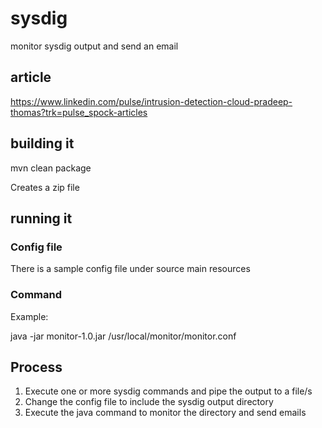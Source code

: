 # sysdig
monitor sysdig output and send an email

## article
https://www.linkedin.com/pulse/intrusion-detection-cloud-pradeep-thomas?trk=pulse_spock-articles

## building it

mvn clean package

Creates a zip file

## running it

### Config file

There is a sample config file under source main resources

### Command

Example:

java -jar monitor-1.0.jar /usr/local/monitor/monitor.conf


## Process

1. Execute one or more sysdig commands and pipe the output to a file/s
2. Change the config file to include the sysdig output directory
3. Execute the java command to monitor the directory and send emails  